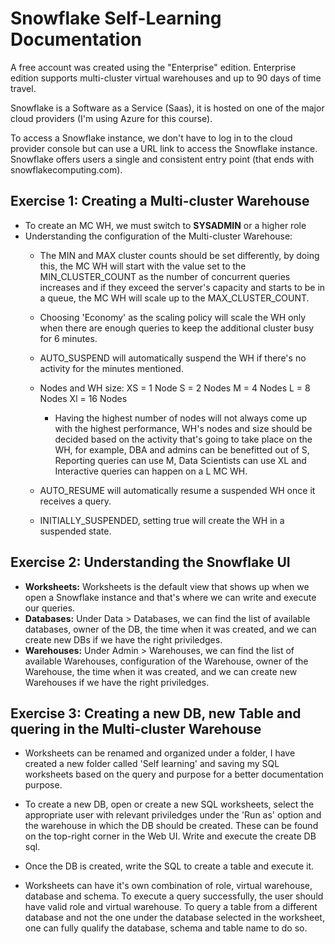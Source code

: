 # Snowflake Self-Learning Documentation

A free account was created using the "Enterprise" edition.
Enterprise edition supports multi-cluster virtual warehouses and up to 90 days of time travel.

Snowflake is a Software as a Service (Saas), it is hosted on one of the major cloud providers (I'm using Azure for this course).

To access a Snowflake instance, we don't have to log in to the cloud provider console but can use a URL link to access the Snowflake instance. Snowflake offers users a single and consistent entry point (that ends with snowflakecomputing.com).

## Exercise 1: Creating a Multi-cluster Warehouse

- To create an MC WH, we must switch to **SYSADMIN** or a higher role
- Understanding the configuration of the Multi-cluster Warehouse:
	- The MIN and MAX cluster counts should be set differently, by doing this, the MC WH will start with the value set to the MIN_CLUSTER_COUNT as the number of concurrent queries increases and if they exceed the server's capacity and starts to be in a queue, the MC WH will scale up to the MAX_CLUSTER_COUNT.
	- Choosing 'Economy' as the scaling policy will scale the WH only when there are enough queries to keep the additional cluster busy for 6 minutes.
	- AUTO_SUSPEND will automatically suspend the WH if there's no activity for the minutes mentioned.
	- Nodes and WH size:
		XS 	= 1 Node
		S 	= 2 Nodes
		M	= 4 Nodes
		L	= 8 Nodes
		Xl	= 16 Nodes
	
		- Having the highest number of nodes will not always come up with the highest performance, WH's nodes and size should be decided based on the activity that's going to take place on the WH, for example, DBA and admins can be benefitted out of S, Reporting queries can use M, Data Scientists can use XL and Interactive queries can happen on a L MC WH.
	- AUTO_RESUME will automatically resume a suspended WH once it receives a query.
	- INITIALLY_SUSPENDED, setting true will create the WH in a suspended state.
	
## Exercise 2: Understanding the Snowflake UI

- **Worksheets:** Worksheets is the default view that shows up when we open a Snowflake instance and that's where we can write and execute our queries.
- **Databases:** Under Data > Databases, we can find the list of available databases, owner of the DB, the time when it was created, and we can create new DBs if we have the right priviledges.
- **Warehouses:** Under Admin > Warehouses, we can find the list of available Warehouses, configuration of the Warehouse, owner of the Warehouse, the time when it was created, and we can create new Warehouses if we have the right priviledges.

## Exercise 3: Creating a new DB, new Table and quering in the Multi-cluster Warehouse

- Worksheets can be renamed and organized under a folder, I have created a new folder called 'Self learning' and saving my SQL worksheets based on the query and purpose for a better documentation purpose.

- To create a new DB, open or create a new SQL worksheets, select the appropriate user with relevant priviledges under the 'Run as' option and the warehouse in which the DB should be created. These can be found on the top-right corner in the Web UI. Write and execute the create DB sql.

- Once the DB is created, write the SQL to create a table and execute it.

- Worksheets can have it's own combination of role, virtual warehouse, database and schema. To execute a query successfully, the user should have valid role and virtual warehouse. To query a table from a different database and not the one under the database selected in the worksheet, one can fully qualify the database, schema and table name to do so.